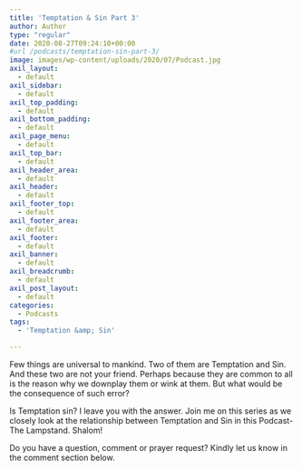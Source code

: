 ```yaml
---
title: 'Temptation & Sin Part 3'
author: Author
type: "regular"
date: 2020-08-27T09:24:10+00:00
#url /podcasts/temptation-sin-part-3/
image: images/wp-content/uploads/2020/07/Podcast.jpg
axil_layout:
  - default
axil_sidebar:
  - default
axil_top_padding:
  - default
axil_bottom_padding:
  - default
axil_page_menu:
  - default
axil_top_bar:
  - default
axil_header_area:
  - default
axil_header:
  - default
axil_footer_top:
  - default
axil_footer_area:
  - default
axil_footer:
  - default
axil_banner:
  - default
axil_breadcrumb:
  - default
axil_post_layout:
  - default
categories:
  - Podcasts
tags:
  - 'Temptation &amp; Sin'

---
```

Few things are universal to mankind. Two of them are Temptation and Sin. And these two are not your friend. Perhaps because they are common to all is the reason why we downplay them or wink at them. But what would be the consequence of such error?

Is Temptation sin? I leave you with the answer. Join me on this series as we closely look at the relationship between Temptation and Sin in this Podcast-The Lampstand. Shalom!

Do you have a question, comment or prayer request? Kindly let us know in the comment section below.